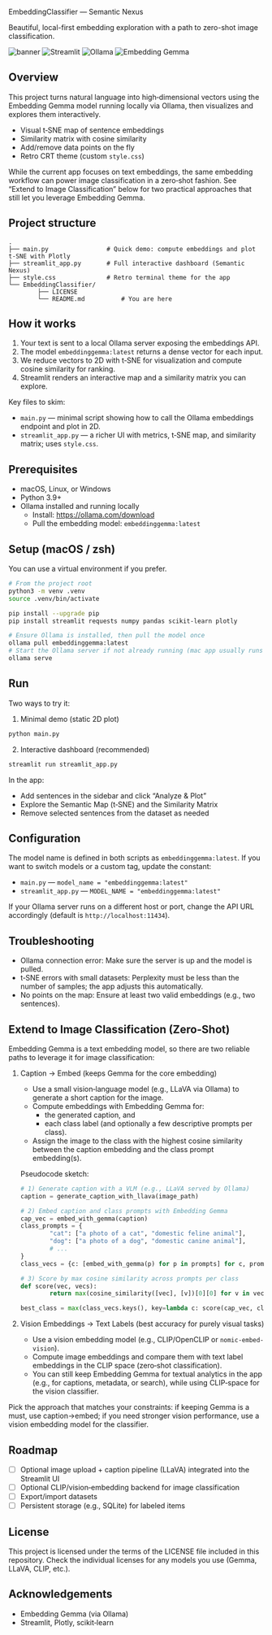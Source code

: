  EmbeddingClassifier — Semantic Nexus

Beautiful, local-first embedding exploration with a path to zero-shot image classification.

![banner](https://img.shields.io/badge/Python-3.9%2B-blue) ![Streamlit](https://img.shields.io/badge/Streamlit-%F0%9F%8C%90-red) ![Ollama](https://img.shields.io/badge/Ollama-local--LLMs-black) ![Embedding Gemma](https://img.shields.io/badge/Model-embeddinggemma%3Alatest-emerald)

## Overview

This project turns natural language into high‑dimensional vectors using the Embedding Gemma model running locally via Ollama, then visualizes and explores them interactively.

- Visual t‑SNE map of sentence embeddings
- Similarity matrix with cosine similarity
- Add/remove data points on the fly
- Retro CRT theme (custom `style.css`)

While the current app focuses on text embeddings, the same embedding workflow can power image classification in a zero‑shot fashion. See “Extend to Image Classification” below for two practical approaches that still let you leverage Embedding Gemma.

## Project structure

```
.
├── main.py                # Quick demo: compute embeddings and plot t‑SNE with Plotly
├── streamlit_app.py       # Full interactive dashboard (Semantic Nexus)
├── style.css              # Retro terminal theme for the app
└── EmbeddingClassifier/
		├── LICENSE
		└── README.md          # You are here
```

## How it works

1. Your text is sent to a local Ollama server exposing the embeddings API.
2. The model `embeddinggemma:latest` returns a dense vector for each input.
3. We reduce vectors to 2D with t‑SNE for visualization and compute cosine similarity for ranking.
4. Streamlit renders an interactive map and a similarity matrix you can explore.

Key files to skim:

- `main.py` — minimal script showing how to call the Ollama embeddings endpoint and plot in 2D.
- `streamlit_app.py` — a richer UI with metrics, t‑SNE map, and similarity matrix; uses `style.css`.

## Prerequisites

- macOS, Linux, or Windows
- Python 3.9+
- Ollama installed and running locally
	- Install: https://ollama.com/download
	- Pull the embedding model: `embeddinggemma:latest`

## Setup (macOS / zsh)

You can use a virtual environment if you prefer.

```bash
# From the project root
python3 -m venv .venv
source .venv/bin/activate

pip install --upgrade pip
pip install streamlit requests numpy pandas scikit-learn plotly

# Ensure Ollama is installed, then pull the model once
ollama pull embeddinggemma:latest
# Start the Ollama server if not already running (mac app usually runs it automatically)
ollama serve
```

## Run

Two ways to try it:

1) Minimal demo (static 2D plot)

```bash
python main.py
```

2) Interactive dashboard (recommended)

```bash
streamlit run streamlit_app.py
```

In the app:

- Add sentences in the sidebar and click “Analyze & Plot”
- Explore the Semantic Map (t‑SNE) and the Similarity Matrix
- Remove selected sentences from the dataset as needed

## Configuration

The model name is defined in both scripts as `embeddinggemma:latest`. If you want to switch models or a custom tag, update the constant:

- `main.py` — `model_name = "embeddinggemma:latest"`
- `streamlit_app.py` — `MODEL_NAME = "embeddinggemma:latest"`

If your Ollama server runs on a different host or port, change the API URL accordingly (default is `http://localhost:11434`).

## Troubleshooting

- Ollama connection error: Make sure the server is up and the model is pulled.
- t‑SNE errors with small datasets: Perplexity must be less than the number of samples; the app adjusts this automatically.
- No points on the map: Ensure at least two valid embeddings (e.g., two sentences).

## Extend to Image Classification (Zero‑Shot)

Embedding Gemma is a text embedding model, so there are two reliable paths to leverage it for image classification:

1) Caption → Embed (keeps Gemma for the core embedding)
	 - Use a small vision‑language model (e.g., LLaVA via Ollama) to generate a short caption for the image.
	 - Compute embeddings with Embedding Gemma for:
		 - the generated caption, and
		 - each class label (and optionally a few descriptive prompts per class).
	 - Assign the image to the class with the highest cosine similarity between the caption embedding and the class prompt embedding(s).

	 Pseudocode sketch:

	 ```python
	 # 1) Generate caption with a VLM (e.g., LLaVA served by Ollama)
	 caption = generate_caption_with_llava(image_path)

	 # 2) Embed caption and class prompts with Embedding Gemma
	 cap_vec = embed_with_gemma(caption)
	 class_prompts = {
			 "cat": ["a photo of a cat", "domestic feline animal"],
			 "dog": ["a photo of a dog", "domestic canine animal"],
			 # ...
	 }
	 class_vecs = {c: [embed_with_gemma(p) for p in prompts] for c, prompts in class_prompts.items()}

	 # 3) Score by max cosine similarity across prompts per class
	 def score(vec, vecs):
			 return max(cosine_similarity([vec], [v])[0][0] for v in vecs)

	 best_class = max(class_vecs.keys(), key=lambda c: score(cap_vec, class_vecs[c]))
	 ```

2) Vision Embeddings → Text Labels (best accuracy for purely visual tasks)
	 - Use a vision embedding model (e.g., CLIP/OpenCLIP or `nomic-embed-vision`).
	 - Compute image embeddings and compare them with text label embeddings in the CLIP space (zero‑shot classification).
	 - You can still keep Embedding Gemma for textual analytics in the app (e.g., for captions, metadata, or search), while using CLIP‑space for the vision classifier.

Pick the approach that matches your constraints: if keeping Gemma is a must, use caption→embed; if you need stronger vision performance, use a vision embedding model for the classifier.

## Roadmap

- [ ] Optional image upload + caption pipeline (LLaVA) integrated into the Streamlit UI
- [ ] Optional CLIP/vision‑embedding backend for image classification
- [ ] Export/import datasets
- [ ] Persistent storage (e.g., SQLite) for labeled items

## License

This project is licensed under the terms of the LICENSE file included in this repository. Check the individual licenses for any models you use (Gemma, LLaVA, CLIP, etc.).

## Acknowledgements

- Embedding Gemma (via Ollama)
- Streamlit, Plotly, scikit‑learn